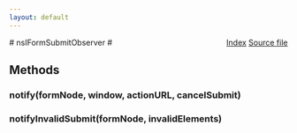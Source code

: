 ```yaml
---
layout: default
---
```

<div class='links' style='float:right'><a href="../index.html">Index</a>
<a href="http://dxr.mozilla.org/mozilla-central/source/dom/html/nsIFormSubmitObserver.idl">Source file</a>
</div>
# nsIFormSubmitObserver #

## Methods ##

### notify(formNode, window, actionURL, cancelSubmit) ###

### notifyInvalidSubmit(formNode, invalidElements) ###
